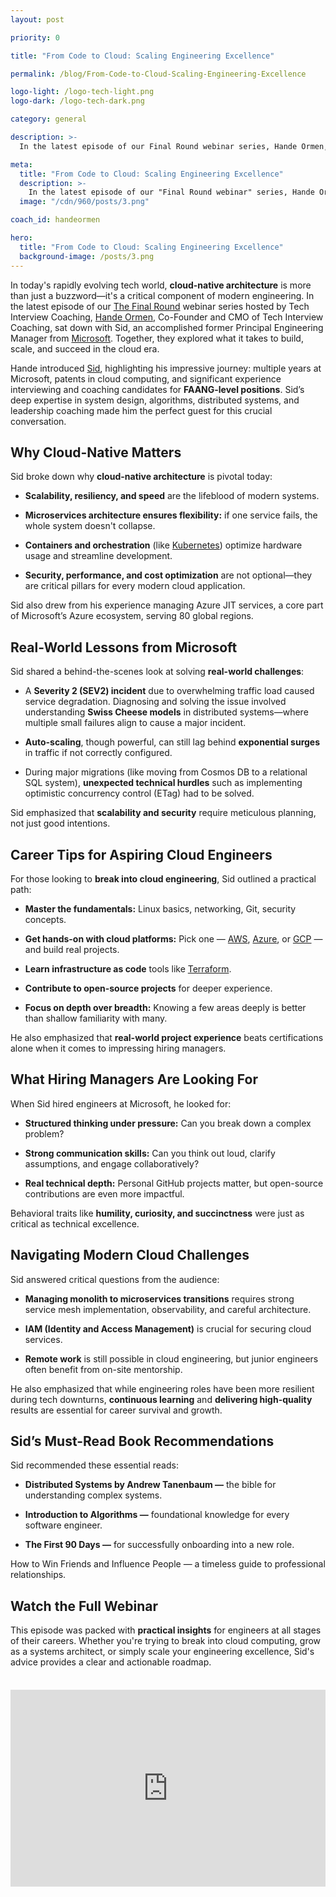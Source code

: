 ```yaml
---
layout: post

priority: 0

title: "From Code to Cloud: Scaling Engineering Excellence"

permalink: /blog/From-Code-to-Cloud-Scaling-Engineering-Excellence

logo-light: /logo-tech-light.png
logo-dark: /logo-tech-dark.png

category: general

description: >-
  In the latest episode of our Final Round webinar series, Hande Ormen, Co-Founder and CMO of Tech Interview Coaching, sat down with Sid, an accomplished former Principal Engineering Manager from Microsoft. Together, they explored what it takes to build, scale, and succeed in the cloud era.

meta:
  title: "From Code to Cloud: Scaling Engineering Excellence"
  description: >-
    In the latest episode of our "Final Round webinar" series, Hande Ormen, Co-Founder and CMO of Tech Interview Coaching, sat down with Sid, an accomplished former Principal Engineering Manager from Microsoft. Together, they explored what it takes to build, scale, and succeed in the cloud era.
  image: "/cdn/960/posts/3.png"

coach_id: handeormen

hero:
  title: "From Code to Cloud: Scaling Engineering Excellence"
  background-image: /posts/3.png
---
```


In today's rapidly evolving tech world, **cloud-native architecture** is more than just a buzzword—it's a critical component of modern engineering. In the latest episode of our [The Final Round](https://www.youtube.com/@TechInterviewCoach) webinar series hosted by Tech Interview Coaching, [Hande Ormen](https://techinterview.coach/coaches/handeormen), Co-Founder and CMO of Tech Interview Coaching, sat down with Sid, an accomplished former Principal Engineering Manager from [Microsoft](https://careers.microsoft.com/v2/global/en/home.html). Together, they explored what it takes to build, scale, and succeed in the cloud era.

Hande introduced [Sid](https://techinterview.coach/coaches/sidray), highlighting his impressive journey: multiple years at Microsoft, patents in cloud computing, and significant experience interviewing and coaching candidates for **FAANG-level positions**. Sid’s deep expertise in system design, algorithms, distributed systems, and leadership coaching made him the perfect guest for this crucial conversation.

## Why Cloud-Native Matters

Sid broke down why **cloud-native architecture** is pivotal today:

- **Scalability, resiliency, and speed** are the lifeblood of modern systems.

- **Microservices architecture ensures flexibility:** if one service fails, the whole system doesn't collapse.

- **Containers and orchestration** (like [Kubernetes](https://kubernetes.io/?utm_campaign=blog_promotion&utm_medium=cpc&utm_source=article)) optimize hardware usage and streamline development.

- **Security, performance, and cost optimization** are not optional—they are critical pillars for every modern cloud application.

Sid also drew from his experience managing Azure JIT services, a core part of Microsoft’s Azure ecosystem, serving 80 global regions.

## Real-World Lessons from Microsoft

Sid shared a behind-the-scenes look at solving **real-world challenges**:

- A **Severity 2 (SEV2) incident** due to overwhelming traffic load caused service degradation. Diagnosing and solving the issue involved understanding **Swiss Cheese models** in distributed systems—where multiple small failures align to cause a major incident.

- **Auto-scaling**, though powerful, can still lag behind **exponential surges** in traffic if not correctly configured.

- During major migrations (like moving from Cosmos DB to a relational SQL system), **unexpected technical hurdles** such as implementing optimistic concurrency control (ETag) had to be solved.


Sid emphasized that **scalability and security** require meticulous planning, not just good intentions.

## Career Tips for Aspiring Cloud Engineers

For those looking to **break into cloud engineering**, Sid outlined a practical path:

- **Master the fundamentals:** Linux basics, networking, Git, security concepts.

- **Get hands-on with cloud platforms:** Pick one — [AWS](), [Azure](), or [GCP]() — and build real projects.

- **Learn infrastructure as code** tools like [Terraform]().

- **Contribute to open-source projects** for deeper experience.

- **Focus on depth over breadth:** Knowing a few areas deeply is better than shallow familiarity with many.

He also emphasized that **real-world project experience** beats certifications alone when it comes to impressing hiring managers.

## What Hiring Managers Are Looking For

When Sid hired engineers at Microsoft, he looked for:

- **Structured thinking under pressure:** Can you break down a complex problem?

- **Strong communication skills:** Can you think out loud, clarify assumptions, and engage collaboratively?

- **Real technical depth:** Personal GitHub projects matter, but open-source contributions are even more impactful.

Behavioral traits like **humility, curiosity, and succinctness** were just as critical as technical excellence.

## Navigating Modern Cloud Challenges

Sid answered critical questions from the audience:

- **Managing monolith to microservices transitions** requires strong service mesh implementation, observability, and careful architecture.

- **IAM (Identity and Access Management)** is crucial for securing cloud services.

- **Remote work** is still possible in cloud engineering, but junior engineers often benefit from on-site mentorship.

He also emphasized that while engineering roles have been more resilient during tech downturns, **continuous learning** and **delivering high-quality** results are essential for career survival and growth.

## Sid’s Must-Read Book Recommendations

Sid recommended these essential reads:

- **Distributed Systems by Andrew Tanenbaum —** the bible for understanding complex systems.

- **Introduction to Algorithms —** foundational knowledge for every software engineer.

- **The First 90 Days —** for successfully onboarding into a new role.

How to Win Friends and Influence People — a timeless guide to professional relationships.

## Watch the Full Webinar

This episode was packed with **practical insights** for engineers at all stages of their careers. Whether you're trying to break into cloud computing, grow as a systems architect, or simply scale your engineering excellence, Sid's advice provides a clear and actionable roadmap.

<div style="display: flex; justify-content: center; margin-top: 36px; margin-bottom: 36px;">
<iframe width="560" height="315" src="https://www.youtube.com/embed/hERMRv-LDec?si=luTK4g2nT9J9cKmM" title="YouTube video player" frameborder="0" allow="accelerometer; autoplay; clipboard-write; encrypted-media; gyroscope; picture-in-picture; web-share" referrerpolicy="strict-origin-when-cross-origin" allowfullscreen></iframe>